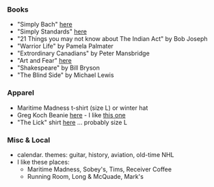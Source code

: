 
### Books

* "Simply Bach" [here](https://www.amazon.ca/Simply-Bach-Johann-Sebastian-Masterpieces/dp/0739051822/ref=sr_1_1?dchild=1&keywords=simply+bach&qid=1605360921&s=books&sr=1-1)
* "Simply Standards" [here](https://www.amazon.ca/Simply-Standards-Popular-Classics-Piano/dp/0739050176/ref=sr_1_1?dchild=1&keywords=simply+standards&qid=1605361164&s=books&sr=1-1)
* "21 Things you may not know about The Indian Act" by Bob Joseph
* "Warrior Life" by Pamela Palmater
* "Extrordinary Canadians" by Peter Mansbridge
* "Art and Fear" [here](https://www.amazon.ca/Art-Fear-Observations-Rewards-Artmaking/dp/0961454733)
* "Shakespeare" by Bill Bryson 
* "The Blind Side" by Michael Lewis

### Apparel

* Maritime Madness t-shirt (size L) or winter hat 
* Greg Koch Beanie [here](https://www.gregkoch.com/store/p57/Gristle_Beanies.html) - I like [this one](./beanie.png) 
* "The Lick" shirt [here](https://teespring.com/shop/the-lick?pid=369&cid=6513) ... probably size L

### Misc & Local

* calendar. themes: guitar, history, aviation, old-time NHL 
* I like these places: 
    - Maritime Madness, Sobey's, Tims, Receiver Coffee
    - Running Room, Long & McQuade, Mark's

